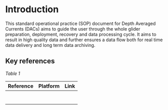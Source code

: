 # Introduction

This standard operational practice (SOP) document for Depth Averaged Currents (DACs) aims to guide the user through the whole glider preparation, deployment, recovery and data processing cycle. 
It aims to result in high quality data and further ensures a data flow both for real time data delivery and long term data archiving.


## Key references
*Table 1*

|  Reference  |  Platform  |  Link |
|---|---|---|
|    |   |   |
|    |   |   |
|    |   |   |
|    |   |   |
|    |   |   |
|    |   |   |
|    |   |   |
